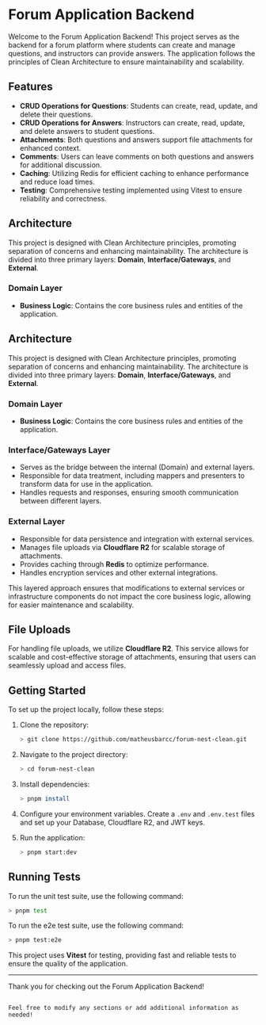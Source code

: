 # Forum Application Backend

Welcome to the Forum Application Backend! This project serves as the backend for a forum platform where students can create and manage questions, and instructors can provide answers. The application follows the principles of Clean Architecture to ensure maintainability and scalability.

## Features

- **CRUD Operations for Questions**: Students can create, read, update, and delete their questions.
- **CRUD Operations for Answers**: Instructors can create, read, update, and delete answers to student questions.
- **Attachments**: Both questions and answers support file attachments for enhanced context.
- **Comments**: Users can leave comments on both questions and answers for additional discussion.
- **Caching**: Utilizing Redis for efficient caching to enhance performance and reduce load times.
- **Testing**: Comprehensive testing implemented using Vitest to ensure reliability and correctness.

## Architecture

This project is designed with Clean Architecture principles, promoting separation of concerns and enhancing maintainability. The architecture is divided into three primary layers: **Domain**, **Interface/Gateways**, and **External**.

### Domain Layer

- **Business Logic**: Contains the core business rules and entities of the application.

## Architecture

This project is designed with Clean Architecture principles, promoting separation of concerns and enhancing maintainability. The architecture is divided into three primary layers: **Domain**, **Interface/Gateways**, and **External**.

### Domain Layer

- **Business Logic**: Contains the core business rules and entities of the application.

### Interface/Gateways Layer

- Serves as the bridge between the internal (Domain) and external layers.
- Responsible for data treatment, including mappers and presenters to transform data for use in the application.
- Handles requests and responses, ensuring smooth communication between different layers.

### External Layer

- Responsible for data persistence and integration with external services.
- Manages file uploads via **Cloudflare R2** for scalable storage of attachments.
- Provides caching through **Redis** to optimize performance.
- Handles encryption services and other external integrations.

This layered approach ensures that modifications to external services or infrastructure components do not impact the core business logic, allowing for easier maintenance and scalability.


## File Uploads

For handling file uploads, we utilize **Cloudflare R2**. This service allows for scalable and cost-effective storage of attachments, ensuring that users can seamlessly upload and access files.

## Getting Started

To set up the project locally, follow these steps:

1. Clone the repository:
    ```sh
    > git clone https://github.com/matheusbarcc/forum-nest-clean.git
    ```

2. Navigate to the project directory:
   ```sh
   > cd forum-nest-clean
   ```

3. Install dependencies:
   ```sh
   > pnpm install
   ```

4. Configure your environment variables. Create a `.env` and `.env.test` files and set up your Database, Cloudflare R2, and JWT keys.

5. Run the application:
   ```sh
   > pnpm start:dev
   ```

## Running Tests

To run the unit test suite, use the following command:

```sh
> pnpm test
```

To run the e2e test suite, use the following command:

```sh
> pnpm test:e2e
```

This project uses **Vitest** for testing, providing fast and reliable tests to ensure the quality of the application.

---

Thank you for checking out the Forum Application Backend!
```

Feel free to modify any sections or add additional information as needed!
